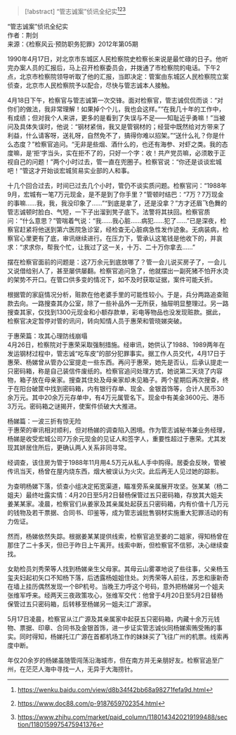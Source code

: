 >[!abstract] “管志诚案”侦讯全纪实[^百度文库][^道客巴巴][^zhihu]
>
“管志诚案”侦讯全纪实  
作者：荆剑  
来源：《检察风云·预防职务犯罪》2012年第05期  

1990年4月17日，对北京市东城区人民检察院史检察长来说是最忙碌的日子。他听完办案人员的汇报后，马上召开检察委员会，并拨通了市检察院的电话。下午2点，北京市检察院领导听取了他的汇报，当即决定：管案由东城区人民检察院立案侦查，北京市人民检察院予以配合，尽快与管志诚本人接触。

4月18日下午，检察官与管志诚第一次交锋。面对检察官，管志诚侃侃而谈：“对你们的做法，我非常理解！如果掉个个儿，我也会这样。”“在我几十年的工作中，有成绩；但对我个人来讲，更多的是看到了失误与不足——知耻近乎勇嘛！”当被问及具体失误时，他说：“钢材紧俏，我又是管钢材的；经营中既然给对方带来了利益，什么请客呀，送礼呀，自然免不了，搞得你难以招架。”“送什么礼？你是什么态度？”检察官追问。“无非是些烟、酒什么的，也还有海参、对虾之类。我的态度嘛，是‘拒’字当头，实在拒不了的，只好一个字：收！共产党员嘛，必须敢于正视自己的问题！”两个小时过去，管一直在兜圈子。检察官说：“你还是谈谈宏城吧！”管这才开始谈宏城贸易实业部的人和事。

十几个回合过去，时间已过去几个小时，管仍不谈实质问题。检察官问：“1988年9月，宏城有一笔7万元现金，是不是到了你手里？”管顿时结巴：“7万？7万现金的事嘛……我，我，我没印象了……”“到底是拿了，还是没拿？”方才还眉飞色舞的管志诚顿时脸白、气短，一下子出溜到凳子底下。法警将其扶回。检察官质问：“什么意思？”管喘着气说：“我……我心脏……病犯……犯了……”已是深夜，检察官赶紧将他送到第六医院急诊室，经检查无心脏病急性发作迹象。无病装病，检察官心里更有了底，审讯继续进行。在压力下，管承认这笔钱是他收下的，并哀求：“求求你，帮我个忙，让我过了这一关，十万、二十万你拿去……”

摆在检察官面前的问题是：这7万余元到底放哪了？管一会儿说买房子了，一会儿又说借给别人了，甚至屡供屡翻。检察官追问急了，他就摆出一副死猪不怕开水烫的架势不开口。在管口供多变的情况下，如不及时获取证据，案件可能夭折。

根据管的家庭情况分析，赃款在他老婆手里的可能性较小。于是，兵分两路追查赃款去向。一路搜查其办公室，除了一些补品外一无所获，抽屉明显整理过。另一路搜查其家，仅找到1300元现金和小额存款单，彩电等物品也没发现赃款。据此，检察官决定暂停对管的讯问，转向知情人员于惠荣和管晓娣突破。

于惠荣篇：攻其心理防线崩塌  
4月26日，检察院对于惠荣采取强制措施。经审讯，她供认了1988、1989两年在发运钢材过程中，管志诚“吃车皮”的部分犯罪事实。据工作人员交代，4月17日于惠荣、杨娣曾从管办公室提走一些东西。再问于惠荣，她先是否认，后承认提走一只密码箱，称是自己装信件废纸的。检察官追问处理方式，她说第二天烧了内容物，箱子放在母亲家。搜查其住处及母亲家却未见箱子。两个星期后再次搜查，终于在阳台破筐中找到密码箱，内有银行存单、现金、金银首饰等，合计人民币30余万元。其中20余万元存单中，有4万元属管名下。现金中有美金3600元、港币3万元。密码箱之谜揭开，使案件侦破大大推进。

杨娣篇：一波三折有惊无险  
于惠荣的审讯相对顺利，但对杨娣的调查陷入困境。作为管志诚秘书兼业务经理，杨娣是收受宏城公司7万余元现金的见证人和签字人，重要性超过于惠荣。尤其发现其姘居住所后，更确认两人关系非同寻常。

经调查，该住房为管于1988年11月用4.5万元从私人手中购得。居委会反映，管被传讯当天，杨曾在屋内烧东西，烟大被误认为火灾。此后再无人见过她的踪影。

为查明杨娣下落，侦查小组决定拓宽渠道，瞄准旁系亲属展开攻坚。张某某（杨二姐夫）最终吐露实情：4月20日至5月2日替杨保管过五只密码箱，存放其大姐夫姜某某家。凌晨，检察官们从姜家及其亲属处起获五只密码箱，内有价值十几万元的钱物及若干票据、合同书、印鉴等，成为管志诚批售钢材实施重大犯罪活动的有力佐证。

然而，杨娣依然失踪。根据姜某某提供线索，检察官追至姜的二姐家，得知杨曾在那住了二十多天，但已于昨日上午离开。线索中断，但检察官不信邪，决心继续查找。

女助检员刘秀荣等人找到杨娣亲生父母家。其母云山雾罩地说了些往事，父亲杨玉玺夫妇起初矢口不知杨下落，后透露杨姐姐住处。刘秀荣等人前往，苏忠和康新奇在墙上挂历偶然发现一个BP机号。当晚王力呼这个号码，意外把杨娣另一个姐夫张维军呼来。经两天三夜政策攻心，张维军交代：他曾于4月20日至5月2日替杨保管过五只密码箱，后转移至杨娣另一姐夫江广源家。

5月17日凌晨，检察官从江广源及其亲属家中起获五只密码箱，内藏十余万元钱物、票据、印章、合同书及金银首饰，进一步证实管志诚伙同杨娣索贿受贿的事实。同时得知，杨娣托江广源在首都机场工作的妹妹买了飞往广州的机票。线索再度中断。

年仅20余岁的杨娣虽随管闯荡沿海城市，但在南方并无亲朋好友。检察官追至广州，在茫茫人海中寻找一人，无异于大海捞针。

[^百度文库]: https://wenku.baidu.com/view/d8b34f42bb68a98271fefa9d.html
[^道客巴巴]: https://www.doc88.com/p-9187659702354.html
[^zhihu]: https://www.zhihu.com/market/paid_column/1180143420219199488/section/1180159975475941376